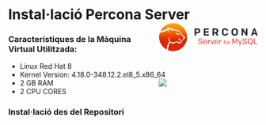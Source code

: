 # Instal·lació Percona Server <img align="right" width = "200" src="captures/percona_logo.png"/>

### Característiques de la Màquina Virtual Utilitzada:
 - Linux Red Hat 8 
 - Kernel Version: 4.18.0-348.12.2.el8_5.x86_64 <img align="right" width = "200" src="captures/redhat_logo.png"/>
 - 2 GB RAM
 - 2 CPU CORES


### Instal·lació des del Repositori
